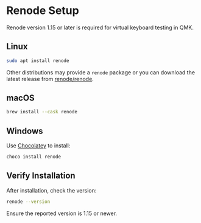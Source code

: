 # Renode Setup

Renode version 1.15 or later is required for virtual keyboard testing in QMK.

## Linux

```bash
sudo apt install renode
```

Other distributions may provide a `renode` package or you can download the latest release from [renode/renode](https://github.com/renode/renode/releases).

## macOS

```bash
brew install --cask renode
```

## Windows

Use [Chocolatey](https://chocolatey.org/) to install:

```powershell
choco install renode
```

## Verify Installation

After installation, check the version:

```bash
renode --version
```

Ensure the reported version is 1.15 or newer.
